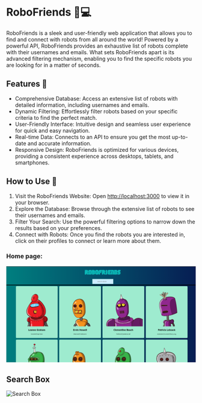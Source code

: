  # RoboFriends 🤖💻

RoboFriends is a sleek and user-friendly web application that allows you to find and connect with robots from all around the world! Powered by a powerful API, RoboFriends provides an exhaustive list of robots complete with their usernames and emails. What sets RoboFriends apart is its advanced filtering mechanism, enabling you to find the specific robots you are looking for in a matter of seconds.

## Features 🚀
- Comprehensive Database: Access an extensive list of robots with detailed information, including usernames and emails.
- Dynamic Filtering: Effortlessly filter robots based on your specific criteria to find the perfect match.
- User-Friendly Interface: Intuitive design and seamless user experience for quick and easy navigation.
- Real-time Data: Connects to an API to ensure you get the most up-to-date and accurate information.
- Responsive Design: RoboFriends is optimized for various devices, providing a consistent experience across desktops, tablets, and smartphones.
## How to Use 🤔
1. Visit the RoboFriends Website: Open [http://localhost:3000](http://localhost:3000) to view it in your browser.
2. Explore the Database: Browse through the extensive list of robots to see their usernames and emails.
3. Filter Your Search: Use the powerful filtering options to narrow down the results based on your preferences.
4. Connect with Robots: Once you find the robots you are interested in, click on their profiles to connect or learn more about them.

### Home page: 
![Home page](RobotFriend.png)

## Search Box
![Search Box](image.jpg)
